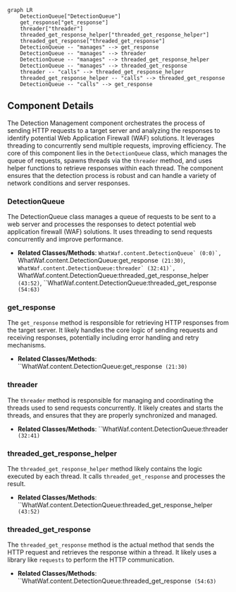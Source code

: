 ```mermaid
graph LR
    DetectionQueue["DetectionQueue"]
    get_response["get_response"]
    threader["threader"]
    threaded_get_response_helper["threaded_get_response_helper"]
    threaded_get_response["threaded_get_response"]
    DetectionQueue -- "manages" --> get_response
    DetectionQueue -- "manages" --> threader
    DetectionQueue -- "manages" --> threaded_get_response_helper
    DetectionQueue -- "manages" --> threaded_get_response
    threader -- "calls" --> threaded_get_response_helper
    threaded_get_response_helper -- "calls" --> threaded_get_response
    DetectionQueue -- "calls" --> get_response
```

## Component Details

The Detection Management component orchestrates the process of sending HTTP requests to a target server and analyzing the responses to identify potential Web Application Firewall (WAF) solutions. It leverages threading to concurrently send multiple requests, improving efficiency. The core of this component lies in the `DetectionQueue` class, which manages the queue of requests, spawns threads via the `threader` method, and uses helper functions to retrieve responses within each thread. The component ensures that the detection process is robust and can handle a variety of network conditions and server responses.

### DetectionQueue
The DetectionQueue class manages a queue of requests to be sent to a web server and processes the responses to detect potential web application firewall (WAF) solutions. It uses threading to send requests concurrently and improve performance.
- **Related Classes/Methods**: ``WhatWaf.content.DetectionQueue` (0:0)`, ``WhatWaf.content.DetectionQueue:get_response` (21:30)`, ``WhatWaf.content.DetectionQueue:threader` (32:41)`, ``WhatWaf.content.DetectionQueue:threaded_get_response_helper` (43:52)`, ``WhatWaf.content.DetectionQueue:threaded_get_response` (54:63)`

### get_response
The `get_response` method is responsible for retrieving HTTP responses from the target server. It likely handles the core logic of sending requests and receiving responses, potentially including error handling and retry mechanisms.
- **Related Classes/Methods**: ``WhatWaf.content.DetectionQueue:get_response` (21:30)`

### threader
The `threader` method is responsible for managing and coordinating the threads used to send requests concurrently. It likely creates and starts the threads, and ensures that they are properly synchronized and managed.
- **Related Classes/Methods**: ``WhatWaf.content.DetectionQueue:threader` (32:41)`

### threaded_get_response_helper
The `threaded_get_response_helper` method likely contains the logic executed by each thread. It calls `threaded_get_response` and processes the result.
- **Related Classes/Methods**: ``WhatWaf.content.DetectionQueue:threaded_get_response_helper` (43:52)`

### threaded_get_response
The `threaded_get_response` method is the actual method that sends the HTTP request and retrieves the response within a thread. It likely uses a library like `requests` to perform the HTTP communication.
- **Related Classes/Methods**: ``WhatWaf.content.DetectionQueue:threaded_get_response` (54:63)`